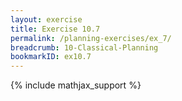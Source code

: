 ```yaml
---
layout: exercise
title: Exercise 10.7
permalink: /planning-exercises/ex_7/
breadcrumb: 10-Classical-Planning
bookmarkID: ex10.7
---
```


{% include mathjax_support %}

